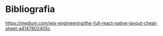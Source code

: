 # Bibliografia
https://medium.com/wix-engineering/the-full-react-native-layout-cheat-sheet-a4147802405c
